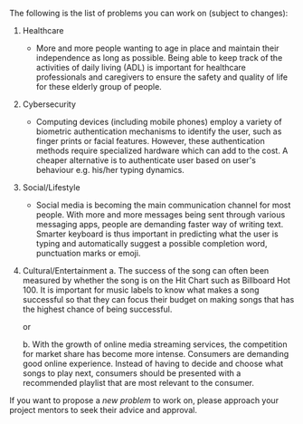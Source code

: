 The following is the list of problems you can work on (subject to changes):

1. Healthcare
    *  More and more people wanting to age in place and maintain their independence as long as possible. Being able to keep track of the activities of daily living (ADL) is important for healthcare professionals and caregivers to ensure the safety and quality of life for these elderly group of people.

2. Cybersecurity
    * Computing devices (including mobile phones) employ a variety of biometric authentication mechanisms to identify the user, such as finger prints or facial features. However, these authentication methods require specialized hardware which can add to the cost. A cheaper alternative is to authenticate user based on user's behaviour e.g. his/her typing dynamics.

3. Social/Lifestyle
    * Social media is becoming the main communication channel for most people. With more and more messages being sent through various messaging apps, people are demanding faster way of writing text. Smarter keyboard is thus important in predicting what the user is typing and automatically suggest a possible completion word, punctuation marks or emoji.

4. Cultural/Entertainment
    a. The success of the song can often been measured by whether the song is on the Hit Chart such as  Billboard Hot 100. It is important for music labels to know what makes a song successful so that they can focus their budget on making songs that has the highest chance of being successful.

    or

    b. With the growth of online media streaming services, the competition for market share has become more intense. Consumers are demanding good online experience. Instead of having to decide and choose what songs to play next, consumers should be presented with a recommended playlist that are most relevant to the consumer.

If you want to propose a *new problem* to work on, please approach your project mentors to seek their advice and approval.
